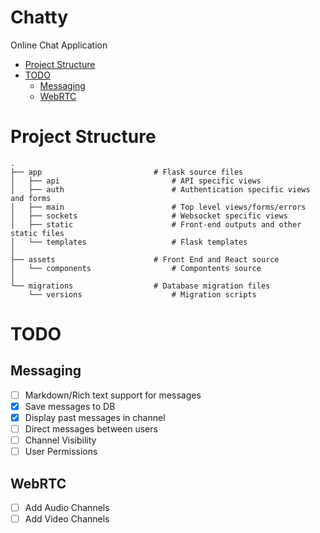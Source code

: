
# Chatty <!-- omit in toc -->
Online Chat Application

- [Project Structure](#project-structure)
- [TODO](#todo)
  - [Messaging](#messaging)
  - [WebRTC](#webrtc)


# Project Structure
```
.
├── app                         # Flask source files
│   ├── api                         # API specific views
│   ├── auth                        # Authentication specific views and forms
│   ├── main                        # Top level views/forms/errors
│   ├── sockets                     # Websocket specific views
│   ├── static                      # Front-end outputs and other static files
│   └── templates                   # Flask templates
│                                      
├── assets                      # Front End and React source
│   └── components                  # Compontents source
│  
└── migrations                  # Database migration files 
    └── versions                    # Migration scripts
```

# TODO
## Messaging
- [ ] Markdown/Rich text support for messages
- [x] Save messages to DB
- [x] Display past messages in channel
- [ ] Direct messages between users
- [ ] Channel Visibility
- [ ] User Permissions

## WebRTC
- [ ] Add Audio Channels
- [ ] Add Video Channels